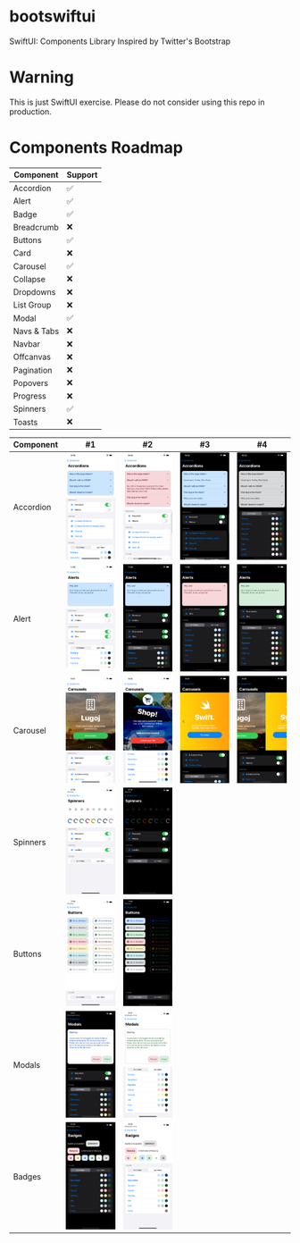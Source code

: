 # bootswiftui
SwiftUI: Components Library Inspired by Twitter's Bootstrap

# Warning
This is just SwiftUI exercise. Please do not consider using this repo in production.

# Components Roadmap

Component | Support
--- | --- |
Accordion | ✅  
Alert | ✅
Badge | ✅
Breadcrumb | ❌
Buttons | ✅
Card | ❌
Carousel | ✅
Collapse | ❌
Dropdowns | ❌
List Group | ❌
Modal | ✅
Navs & Tabs | ❌
Navbar | ❌
Offcanvas | ❌
Pagination | ❌
Popovers | ❌
Progress | ❌
Spinners | ✅
Toasts | ❌

Component | #1 | #2 | #3 | #4
--- | --- | --- | --- | --- |
Accordion | ![Alt text](Examples/accordion1.png "Example 1") | ![Alt text](Examples/accordion2.png "Example 2") | ![Alt text](Examples/accordion3.png "Example 3") | ![Alt text](Examples/accordion4.png "Example 4")
Alert | ![Alt text](Examples/alert1.png "Example 1") | ![Alt text](Examples/alert2.png "Example 2") | ![Alt text](Examples/alert3.png "Example 3") | ![Alt text](Examples/alert4.png "Example 4") | ![Alt text]
Carousel | ![Alt text](Examples/carousel1.png "Example 1") | ![Alt text](Examples/carousel2.png "Example 2") | ![Alt text](Examples/carousel3.png "Example 3") | ![Alt text](Examples/carousel4.png "Example 4")
Spinners | ![Alt text](Examples/spinners1.png "Example 1") | ![Alt text](Examples/spinners2.png "Example 2") | |
Buttons | ![Alt text](Examples/buttons1.png "Example 1") | ![Alt text](Examples/buttons2.png "Example 2") | |
Modals | ![Alt text](Examples/modals1.png "Example 1") | ![Alt text](Examples/modals2.png "Example 2") | |
Badges | ![Alt text](Examples/badge1.png "Example 1") | ![Alt text](Examples/badge2.png "Example 2") | |
